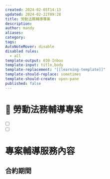 ```yaml
---
created: 2024-02-05T14:13
updated: 2024-02-22T09:28
title: 勞動法務輔導專案
description: 
author: mandy
aliases: 
category: 
tags: 
AutoNoteMover: disable
disabled rules:
  - all
template-output: 030-Inbox
template-input: title,body
template-replacement: "[[learning-template]]"
template-should-replace: sometimes
template-should-create: open-pane
published: false
---
```

# 🚀 勞動法務輔導專案

- [ ] []()
- [ ] []()

# 專案輔導服務內容
## 合約期間
